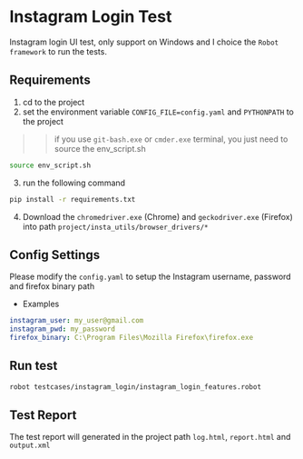 # Instagram Login Test
Instagram login UI test, only support on Windows and I choice the `Robot framework` to run the tests.


## Requirements

1. cd to the project
2. set the environment variable `CONFIG_FILE=config.yaml` and `PYTHONPATH` to the project
>> if you use `git-bash.exe` or `cmder.exe` terminal, you just need to source the env_script.sh
```bash
source env_script.sh
```
3. run the following command
```bash
pip install -r requirements.txt
```
4. Download the `chromedriver.exe` (Chrome) and `geckodriver.exe` (Firefox) into path `project/insta_utils/browser_drivers/*`


## Config Settings

Please modify the `config.yaml` to setup the Instagram username, password and firefox binary path
* Examples
```yaml
instagram_user: my_user@gmail.com
instagram_pwd: my_password
firefox_binary: C:\Program Files\Mozilla Firefox\firefox.exe
```


## Run test

```bash
robot testcases/instagram_login/instagram_login_features.robot
```

## Test Report
The test report will generated in the project path `log.html`, `report.html` and `output.xml`
